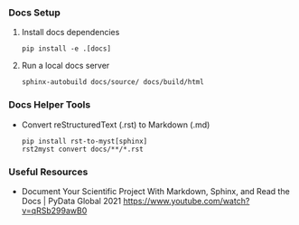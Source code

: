 ### Docs Setup

1) Install docs dependencies
    ```
    pip install -e .[docs]
    ```

2) Run a local docs server
   ```
   sphinx-autobuild docs/source/ docs/build/html
   ```

### Docs Helper Tools

* Convert reStructuredText (.rst) to Markdown (.md)
    ```
    pip install rst-to-myst[sphinx]
    rst2myst convert docs/**/*.rst
    ```

### Useful Resources

* Document Your Scientific Project With Markdown, Sphinx, and Read the Docs | PyData Global 2021
https://www.youtube.com/watch?v=qRSb299awB0